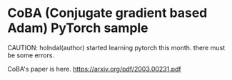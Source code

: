# CoBA (Conjugate gradient based Adam) PyTorch sample

CAUTION: holndal(author) started learning pytorch this month. there must be some errors.

CoBA's paper is here.
https://arxiv.org/pdf/2003.00231.pdf
